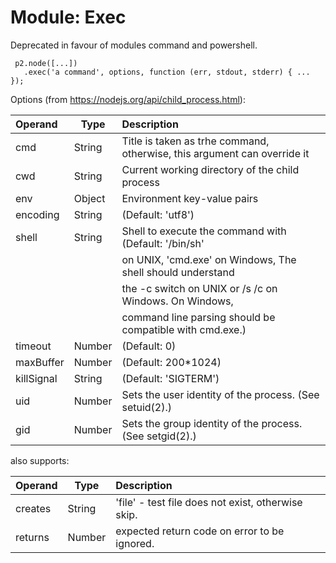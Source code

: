 # Module: Exec

Deprecated in favour of modules command and powershell.

     p2.node([...])
       .exec('a command', options, function (err, stdout, stderr) { ... });

Options (from https://nodejs.org/api/child_process.html):

| Operand    | Type   | Description                                                |
|:-----------|--------|:-----------------------------------------------------------|
| cmd        | String | Title is taken as trhe command, otherwise, this argument can override it |
| cwd        | String | Current working directory of the child process |
| env        | Object | Environment key-value pairs |
| encoding   | String | (Default: 'utf8') |
| shell      | String | Shell to execute the command with (Default: '/bin/sh'
|            |        | on UNIX, 'cmd.exe' on Windows, The shell should understand |
|            |        | the -c switch on UNIX or /s /c on Windows. On Windows, |
|            |        | command line parsing should be compatible with cmd.exe.) |
| timeout    | Number | (Default: 0) |
| maxBuffer  | Number | (Default: 200*1024) |
| killSignal | String | (Default: 'SIGTERM') |
| uid        | Number | Sets the user identity of the process. (See setuid(2).) |
| gid        | Number | Sets the group identity of the process. (See setgid(2).) |

also supports:

| Operand    | Type   | Description                                                |
|:-----------|--------|:-----------------------------------------------------------|
| creates    | String | 'file' - test file does not exist, otherwise skip.         |
| returns    | Number |  expected return code on error to be ignored.              |
